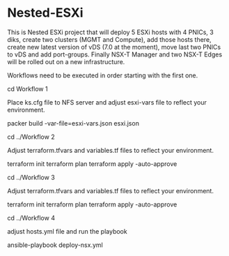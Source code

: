 # Nested-ESXi
This is Nested ESXi project that will deploy 5 ESXi hosts with 4 PNICs, 3 diks, create two clusters (MGMT and Compute), add those hosts there, create new latest version of vDS (7.0 at the moment), move last two PNICs to vDS and add port-groups. 
Finally NSX-T Manager and two NSX-T Edges will be rolled out on a new infrastructure.

Workflows need to be executed in order starting with the first one.

cd Workflow 1  

Place ks.cfg file to NFS server and adjust esxi-vars file to reflect your environment.

packer build -var-file=esxi-vars.json esxi.json

cd ../Workflow 2

Adjust terraform.tfvars and variables.tf files to reflect your environment. 

terraform init
terraform plan
terraform apply -auto-approve

cd ../Workflow 3

Adjust terraform.tfvars and variables.tf files to reflect your environment. 

terraform init
terraform plan
terraform apply -auto-approve

cd ../Workflow 4

adjust hosts.yml file and run the playbook

ansible-playbook deploy-nsx.yml
